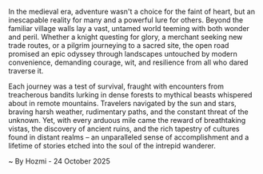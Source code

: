 
In the medieval era, adventure wasn't a choice for the faint of heart, but an inescapable reality for many and a powerful lure for others. Beyond the familiar village walls lay a vast, untamed world teeming with both wonder and peril. Whether a knight questing for glory, a merchant seeking new trade routes, or a pilgrim journeying to a sacred site, the open road promised an epic odyssey through landscapes untouched by modern convenience, demanding courage, wit, and resilience from all who dared traverse it.

Each journey was a test of survival, fraught with encounters from treacherous bandits lurking in dense forests to mythical beasts whispered about in remote mountains. Travelers navigated by the sun and stars, braving harsh weather, rudimentary paths, and the constant threat of the unknown. Yet, with every arduous mile came the reward of breathtaking vistas, the discovery of ancient ruins, and the rich tapestry of cultures found in distant realms – an unparalleled sense of accomplishment and a lifetime of stories etched into the soul of the intrepid wanderer.

~ By Hozmi - 24 October 2025
